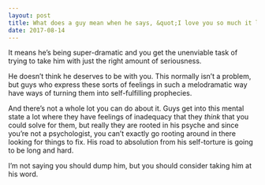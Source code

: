 ```yaml
---
layout: post
title: What does a guy mean when he says, &quot;I love you so much it literally hurts, but I know deep down that good things don&#39;t last forever”?
date: 2017-08-14
---
```


<p>It means he’s being super-dramatic and you get the unenviable task of trying to take him with just the right amount of seriousness.</p><p>He doesn’t think he deserves to be with you. This normally isn’t a problem, but guys who express these sorts of feelings in such a melodramatic way have ways of turning them into self-fulfilling prophecies.</p><p>And there’s not a whole lot you can do about it. Guys get into this mental state a lot where they have feelings of inadequacy that they <i>think</i> that you could solve for them, but really they are rooted in his psyche and since you’re not a psychologist, you can’t exactly go rooting around in there looking for things to fix. His road to absolution from his self-torture is going to be long and hard.</p><p>I’m not saying you should dump him, but you should consider taking him at his word.</p>
